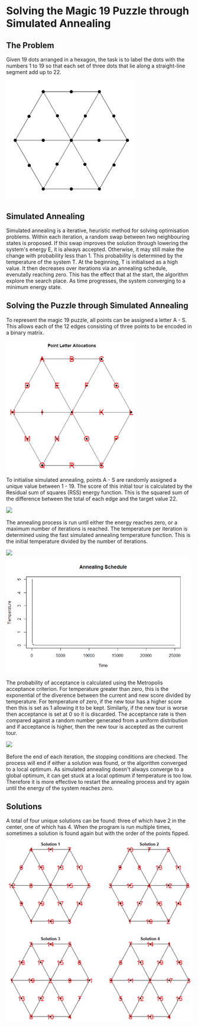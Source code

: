# Solving the Magic 19 Puzzle through Simulated Annealing
## The Problem
Given 19 dots arranged in a hexagon, the task is to label the dots with the numbers 1 to 19 so that each set of three dots that lie along a straight-line segment add up to 22.

<img src="https://github.com/TomMakesThings/Magic-19/blob/assets/Images/Hexagon.png" width=350>

## Simulated Annealing
Simulated annealing is a iterative, heuristic method for solving optimisation problems. Within each iteration, a random swap between two neighbouring states is proposed. If this swap improves the solution through lowering the system's energy E, it is always accepted. Otherwise, it may still make the change with probability less than 1. This probability is determined by the temperature of the system T. At the beginning, T is initialised as a high value. It then decreases over iterations via an annealing schedule, evenutally reaching zero. This has the effect that at the start, the algorithm explore the search place. As time progresses, the system converging to a minimum energy state.

## Solving the Puzzle through Simulated Annealing

To represent the magic 19 puzzle, all points can be assigned a letter A - S. This allows each of the 12 edges consisting of three points to be encoded in a binary matrix.

<img src="https://github.com/TomMakesThings/Magic-19/blob/assets/Images/Hexagon-Alphabet.png" width=350>
 
To initialise simulated annealing, points A - S are randomly assigned a unique value between 1 - 19. The score of this initial tour is calculated by the Residual sum of squares (RSS) energy function. This is the squared sum of the difference between the total of each edge and the target value 22.

<img src="https://render.githubusercontent.com/render/math?math=$RSS = \sum_{i=1}^{n}(e - 22)^2$">

The annealing process is run until either the energy reaches zero, or a maximum number of iterations is reached. The temperature per iteration is determined using the fast simulated annealing temperature function. This is the initial temperature divided by the number of iterations.

<img src="https://render.githubusercontent.com/render/math?math=$T = \frac{T_{0}}{iterations}$">

<img src="https://github.com/TomMakesThings/Magic-19/blob/assets/Images/Annealing-Schedule.png" width=500>

The probability of acceptance is calculated using the Metropolis acceptance criterion. For temperature greater than zero, this is the exponential of the diverence
between the current and new score divided by temperature. For temperature of zero, if the new tour has a higher score then this is set as 1 allowing it to be kept. Similarly, if the new tour is worse then acceptance is set at 0 so it is discarded. The acceptance rate is then compared against a random number generated from a uniform distribution and if acceptance is higher, then the new tour is accepted as the current tour.

<img src="https://render.githubusercontent.com/render/math?math=$C(T > 0) = e^{- (score(new) - score(current))/T}$" height=22>

Before the end of each iteration, the stopping conditions are checked. The process will end if either a solution was found, or the algorithm converged to a local optimum. As simulated annealing doesn't always converge to a global optimum, it can get stuck at a local optimum if temperature is too low. Therefore it is more effective to restart the annealing process and try again until the energy of the system reaches zero.

## Solutions
A total of four unique solutions can be found: three of which have 2 in the center, one of which has 4. When the program is run multiple times, sometimes a solution is found again but with the order of the points fipped.

<img src="https://github.com/TomMakesThings/Magic-19/blob/assets/Images/Hexagon-Solutions.png" width=600>
